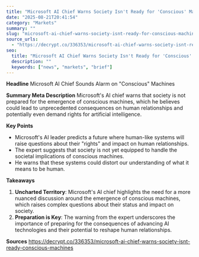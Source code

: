 ```yaml
---
title: "Microsoft AI Chief Warns Society Isn't Ready for 'Conscious' Machines"
date: "2025-08-21T20:41:54"
category: "Markets"
summary: ""
slug: "microsoft-ai-chief-warns-society-isnt-ready-for-conscious-machines"
source_urls:
  - "https://decrypt.co/336353/microsoft-ai-chief-warns-society-isnt-ready-conscious-machines"
seo:
  title: "Microsoft AI Chief Warns Society Isn't Ready for 'Conscious' Machines | Hash & Hedge"
  description: ""
  keywords: ["news", "markets", "brief"]
---
```


**Headline** Microsoft AI Chief Sounds Alarm on "Conscious" Machines

**Summary Meta Description** Microsoft's AI chief warns that society is not prepared for the emergence of conscious machines, which he believes could lead to unprecedented consequences on human relationships and potentially even demand rights for artificial intelligence.

**Key Points**

* Microsoft's AI leader predicts a future where human-like systems will raise questions about their "rights" and impact on human relationships.
* The expert suggests that society is not yet equipped to handle the societal implications of conscious machines.
* He warns that these systems could distort our understanding of what it means to be human.

**Takeaways**

1. **Uncharted Territory**: Microsoft's AI chief highlights the need for a more nuanced discussion around the emergence of conscious machines, which raises complex questions about their status and impact on society.
2. **Preparation is Key**: The warning from the expert underscores the importance of preparing for the consequences of advancing AI technologies and their potential to reshape human relationships.

**Sources**
https://decrypt.co/336353/microsoft-ai-chief-warns-society-isnt-ready-conscious-machines
